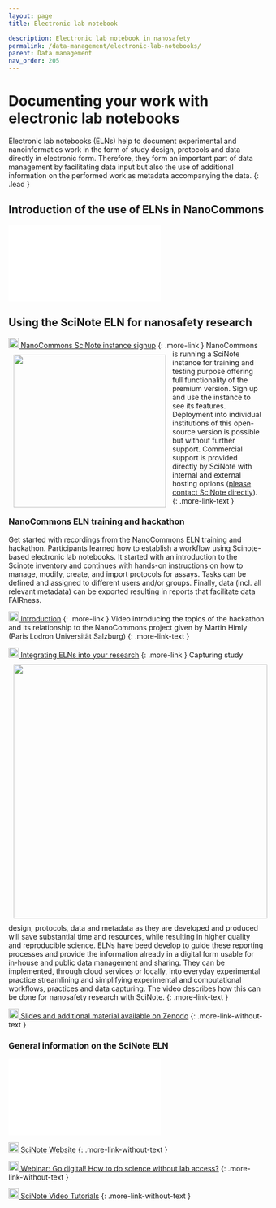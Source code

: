 ```yaml
---
layout: page
title: Electronic lab notebook

description: Electronic lab notebook in nanosafety
permalink: /data-management/electronic-lab-notebooks/
parent: Data management
nav_order: 205
---
```


#  Documenting your work with electronic lab notebooks

Electronic lab notebooks (ELNs) help to document experimental and nanoinformatics work in the form of study design, protocols and data directly in electronic form. Therefore, they form an important part of data management by facilitating data input but also the use of additional information on the performed work as metadata accompanying the data.
{: .lead }

## Introduction of the use of ELNs in NanoCommons
<iframe src="//www.youtube.com/embed/tM814yEukfA" frameborder="0" allowfullscreen="allowfullscreen">&nbsp;</iframe>

## Using the SciNote ELN for nanosafety research

[<img src="{{site.baseurl}}/images/icons/html.png" width="20"> NanoCommons SciNote instance signup](https://scinote.sevenpastnine.com/)
{: .more-link }
<img src="{{site.baseurl}}/images/NanoCommons-SciNote.jpg" width="300" align="left" style="padding: 10px;">
NanoCommons is running a SciNote instance for training and testing purpose offering full functionality of the premium version. Sign up and use the instance to see its features. Deployment into individual institutions of this open-source version is possible but without further support. Commercial support is provided directly by SciNote with internal and external hosting options ([please contact SciNote directly](https://www.scinote.net/premium/)).   
{: .more-link-text }

### NanoCommons ELN training and hackathon

Get started with recordings from the NanoCommons ELN training and hackathon. Participants learned how to establish a workflow using Scinote-based electronic lab notebooks. It started with an introduction to the Scinote inventory and continues with hands-on instructions on how to manage, modify, create, and import protocols for assays. Tasks can be defined and assigned to different users and/or groups. Finally, data (incl. all relevant metadata) can be exported resulting in reports that facilitate data FAIRness.

[<img src="{{site.baseurl}}/images/icons/video.png" width="20"> Introduction](https://www.youtube.com/watch?v=mxGlvWzFnHI&ab_channel=NanoCommons)
{: .more-link }
Video introducing the topics of the hackathon and its relationship to the NanoCommons project given by Martin Himly (Paris Lodron Universität Salzburg)
{: .more-link-text }

[<img src="{{site.baseurl}}/images/icons/video.png" width="20"> Integrating ELNs into your research](https://www.youtube.com/watch?v=mvIDkERUeHM&ab_channel=NanoCommons)
{: .more-link }
<img src="{{site.baseurl}}/images/ELN-hackathon.jpg" width="500" align="left" style="padding: 10px;">
Capturing study design, protocols, data and metadata as they are developed and produced will save substantial time and resources, while resulting in higher quality and reproducible science. ELNs have beed develop to guide these reporting processes and provide the information already in a digital form usable for in-house and public data management and sharing. They can be implemented, through cloud services or locally, into everyday experimental practice streamlining and simplifying experimental and computational workflows, practices and data capturing. The video describes how this can be done for nanosafety research with SciNote.
{: .more-link-text }

[<img src="{{site.baseurl}}/images/icons/html.png" width="20"> Slides and additional material available on Zenodo](https://zenodo.org/record/4518805#.YSjw144zaUl)
{: .more-link-without-text }

### General information on the SciNote ELN
<iframe src="//www.youtube.com/embed/NWhsjR_qap4" frameborder="0" allowfullscreen="allowfullscreen">&nbsp;</iframe>

[<img src="{{site.baseurl}}/images/icons/html.png" width="20"> SciNote Website](https://www.scinote.net/)
{: .more-link-without-text }

[<img src="{{site.baseurl}}/images/icons/html.png" width="20"> Webinar: Go digital! How to do science without lab access?](https://www.scinote.net/webinar-go-digital/)
{: .more-link-without-text }

[<img src="{{site.baseurl}}/images/icons/html.png" width="20"> SciNote Video Tutorials](https://www.scinote.net/tutorials/)
{: .more-link-without-text }
